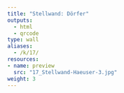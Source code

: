 ```yaml
---
title: "Stellwand: Dörfer"
outputs:
  - html
  - qrcode
type: wall
aliases:
  - /k/17/
resources:
- name: preview
  src: "17_Stellwand-Haeuser-3.jpg"  
weight: 3
---
```

